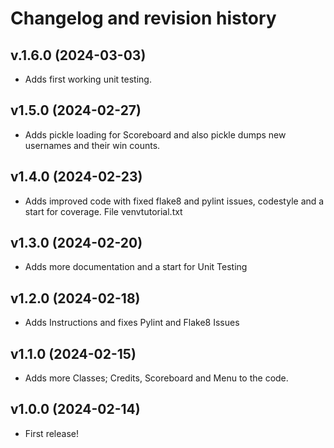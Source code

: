Changelog and revision history
========================



v.1.6.0 (2024-03-03)
------------------------

* Adds first working unit testing.





v1.5.0 (2024-02-27)
------------------------

* Adds pickle loading for Scoreboard and also pickle dumps new usernames and their win counts.





v1.4.0 (2024-02-23)
------------------------

* Adds improved code with fixed flake8 and pylint issues, codestyle and a start for coverage. File venvtutorial.txt




v1.3.0 (2024-02-20)
------------------------

* Adds more documentation and a start for Unit Testing




v1.2.0 (2024-02-18)
------------------------

* Adds Instructions and fixes Pylint and Flake8 Issues




v1.1.0 (2024-02-15)
------------------------

* Adds more Classes; Credits, Scoreboard and Menu to the code.




v1.0.0 (2024-02-14)
------------------------

* First release!



